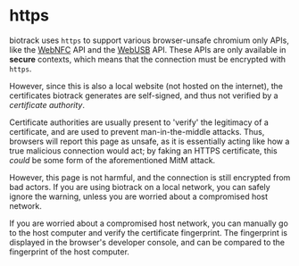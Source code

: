 # https

biotrack uses `https` to support various browser-unsafe chromium only APIs, like
the [WebNFC](https://googlechrome.github.io/samples/web-nfc/) API and
the [WebUSB](https://googlechrome.github.io/samples/webusb/) API.
These APIs are only available in **secure** contexts, which means that the
connection must be encrypted with `https`.

However, since this is also a local website (not hosted on the internet), the
certificates biotrack generates are self-signed, and thus not verified by a
*certificate authority*.

Certificate authorities are usually present to 'verify' the legitimacy of a
certificate, and are used to prevent man-in-the-middle attacks. Thus, 
browsers will report this page as unsafe, as it is essentially acting like how
a true malicious connection would act; by faking an HTTPS certificate, this
*could* be some form of the aforementioned MitM attack.

However, this page is not harmful, and the connection is still encrypted from
bad actors. If you are using biotrack on a local network, you can safely ignore
the warning, unless you are worried about a compromised host network.

If you are worried about a compromised host network, you can manually
go to the host computer and verify the certificate fingerprint. The fingerprint
is displayed in the browser's developer console, and can be compared to the
fingerprint of the host computer.
